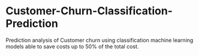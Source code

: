 # Customer-Churn-Classification-Prediction
Prediction analysis of Customer churn using classification machine learning models able to save costs up to 50% of the total cost.
